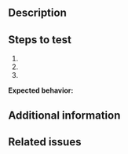 ## Description

<!-- Description of the pull request -->

## Steps to test

1. <!-- First step -->
2. <!-- Second step -->
3. <!-- and so on... -->

**Expected behavior:** <!-- What should happen -->

## Additional information

<!-- Please provide any additional information that can help us review your contribution. -->

## Related issues

<!-- If this pull request resolves an issue, please indicate the issue number here, e.g. 'Resolves #42' -->
